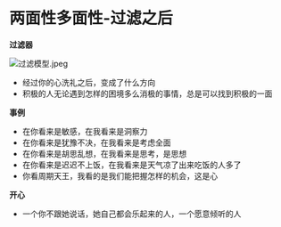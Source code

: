 # 两面性多面性-过滤之后



**过滤器**

![&#x8FC7;&#x6EE4;&#x6A21;&#x578B;.jpeg](https://upload-images.jianshu.io/upload_images/10762718-840dc44a8432a8ab.jpeg?imageMogr2/auto-orient/strip%7CimageView2/2/w/1240)

* 经过你的心洗礼之后，变成了什么方向
* 积极的人无论遇到怎样的困境多么消极的事情，总是可以找到积极的一面

**事例**

* 在你看来是敏感，在我看来是洞察力
* 在你看来是犹豫不决，在我看来是考虑全面
* 在你看来是胡思乱想，在我看来是思考，是思想
* 在你看来是迟迟不上饭，在我看来是天气凉了出来吃饭的人多了
* 你看周期天王，我看的是我们能把握怎样的机会，这是心

**开心**

* 一个你不跟她说话，她自己都会乐起来的人，一个愿意倾听的人

